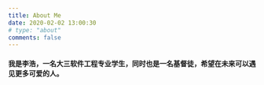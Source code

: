 ```yaml
---
title: About Me
date: 2020-02-02 13:00:30
# type: "about"
comments: false
---
```


####    我是李浩，一名大三软件工程专业学生，同时也是一名基督徒，希望在未来可以遇见更多可爱的人。


